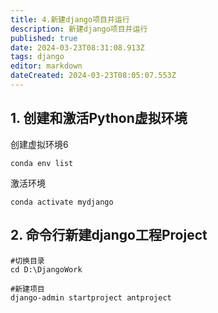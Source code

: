 ```yaml
---
title: 4.新建django项目并运行
description: 新建django项目并运行
published: true
date: 2024-03-23T08:31:08.913Z
tags: django
editor: markdown
dateCreated: 2024-03-23T08:05:07.553Z
---
```


## 1. 创建和激活Python虚拟环境
创建虚拟环境6
```
conda env list
```
激活环境
```
conda activate mydjango
```

## 2. 命令行新建django工程Project
```
#切换目录
cd D:\DjangoWork

#新建项目
django-admin startproject antproject
```

